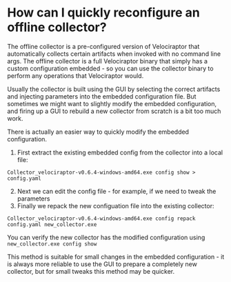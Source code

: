 # How can I quickly reconfigure an offline collector?

The offline collector is a pre-configured version of Velociraptor that automatically collects certain artifacts when invoked with no command line args. The offline collector is a full Velociraptor binary that simply has a custom configuration embedded - so you can use the collector binary to perform any operations that Velociraptor would.

Usually the collector is built using the GUI by selecting the correct artifacts and injecting parameters into the embedded configuration file. But sometimes we might want to slightly modify the embedded configuration, and firing up a GUI to rebuild a new collector from scratch is a bit too much work.

There is actually an easier way to quickly modify the embedded configuration. 

1. First extract the existing embedded config from the collector into a local file:

```
Collector_velociraptor-v0.6.4-windows-amd64.exe config show > config.yaml
```

2. Next we can edit the config file - for example, if we need to tweak the parameters
3. Finally we repack the new configuation file into the existing collector:

```
Collector_velociraptor-v0.6.4-windows-amd64.exe config repack config.yaml new_collector.exe
```

You can verify the new collector has the modified configuration using `new_collector.exe config show`

This method is suitable for small changes in the embedded configuration - it is always more reliable to use the GUI to prepare a completely new collector, but for small tweaks this method may be quicker.

